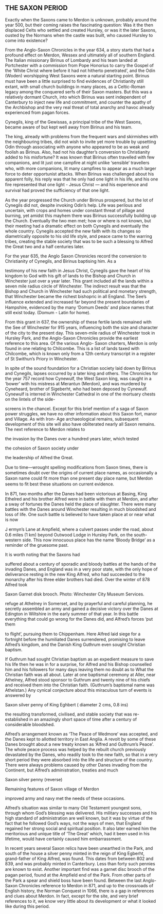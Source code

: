 ## THE SAXON PERIOD

Exactly when the Saxons came to Merdon is
unknown, probably around the year 500, but
their coming raises the fascinating question:
Was it the then displaced Celts who settled
and created Hursley, or was it the later
Saxons, ousted by the Normans when the
castle was built, who caused Hursley to come
into existence?

From the Anglo-Saxon Chronicles in the year
634, a story starts that had a profound effect
on Merdon, Wessex and ultimately all of
southern England. The Italian missionary
Birinus of Lombardy and his team landed at
Portchester with a commission from Pope
Honorius to carry the Gospel of the ‘White
Christ where before it had not hitherto
penetrated’, and the Odin (Woden)
worshipping West Saxons were a natural
starting point. Birinus must have been a little
surprised to ﬁnd evidences of Christianity
still extant, with small church buildings in
many places, as a Celtic-Roman legacy among
the conquered serfs of their Saxon masters.
But this was a relatively dormant Church,
into which Birinus was sent independent of
Canterbury to inject new life and
commitment, and counter the apathy of the
Archbishop and the very real threat of total
anarchy and havoc already experienced from
pagan forces.

Cynegils, king of the Gewissas, a principal
tribe of the West Saxons, became aware of but
kept well away from Birinus and his team.

The king, already with problems from the
frequent wars and skirmishes with the
neighbouring tribes, did not wish to invite yet
more trouble by upsetting Odin through
associating with anyone who appeared to be
as weak and foolish as Birinus. Also, had not
his daughter’s conversion to Christianity
added to his misfortune? It was known that
Birinus often travelled with few companions,
and lit just one campﬁre at night unlike
‘sensible’ travellers who, with more
companions, lit many campﬁres to appear as a
much larger force to deter opportunist attacks.
When Birinus was challenged about his
apparent folly, his reply was that he only had
one light in his life, and his one ﬁre
represented that one light - Jesus Christ — and
his experience and survival had proved the
sufﬁciency of that one light.

As the year progressed the Church under
Birinus prospered, but the lot of Cynegils did
not, despite invoking Odin’s help. Life was
perilous and uncertain, with crops and homes
under constant threat of pillage and burning,
yet amidst this mayhem there was Birinus
successfully building up the Church.
Eventually the two men met; how or where is
not known, but their meeting had a dramatic
effect on both Cynegils and eventually the
whole country. Cynegils accepted the new
faith with its changes so diametrically
opposite to his old life style, and peace came
to the warring tribes, creating the stable
society that was to be such a blessing to
Alfred the Great two and a half centuries
later.

For the year 635, the Anglo Saxon Chronicles
record the conversion to Christianity of
Cynegils, and Birinus baptising him. As a

testimony of his new faith in Jesus Christ,
Cynegils gave the heart of his kingdom to God
with his gift of lands to the Bishop and
Church in Winchester just over a year later.
This grant included all the lands within a
seven mile radius circle of Winchester. The
indirect result was that the Bishop and
Church in Winchester had such political and
monetary strength, that Winchester became
the richest bishopric in all England. The See’s
inﬂuence extended and increased far beyond
the present boundaries of Hampshire,
evidenced by the many ‘Domum Deeds’ and
place names that still exist today. (Domum -
Latin for home).

From this grant in 637, the ownership of
these fertile lands remained with the See of
Winchester for 915 years, inﬂuencing both
the size and character of the city to the
present day. This seven-mile radius of
Winchester took in Hursley Park, and the
Anglo-Saxon Chronicles provide the earliest
reference to this area. Of the various Anglo-
Saxon charters, Merdon is only found in one
relating to Chilcombe. This is a list of lands
taxed with Chilcombe, which is known only
from a 12th century transcript in a register of
St Swithun’s Priory in Winchester.

In spite of the sound foundation for a
Christian society laid down by Birinus and
Cynegils, lapses occurred by a later king and
others. The Chronicles for the year 757 record
how Cynewulf, the West Saxon king, was
caught in a ‘bower’ with his mistress at
Merantun (Merdon), and was murdered by
Cyneheard, brother of Sigeberht, who had
been deposed by Cynewulf. Cynewulf is
interred in Winchester Cathedral in one of
the mortuary chests on the lintels of the side-

screens in the chancel. Except for this brief
mention of a saga of Saxon power struggles,
we have no other information about this
Saxon fort, manor and Village. As with Iron-
Age archaeological remains, subsequent
development of this site will also have
obliterated nearly all Saxon remains. The
next reference to Merdon relates to

the invasion by the Danes over a
hundred years later, which tested

the cohesion of Saxon society under

the leadership of Alfred the Great.

Due to time—wrought spelling
modiﬁcations from Saxon times,
there is sometimes doubt over the
origins of current place names, as
occasionally a Saxon name could ﬁt
more than one present day place
name, but Merdon seems to ﬁt best
these situations on current evidence.

In 871, two months after the Danes
had been victorious at Basing, King
Ethelred and his brother Alfred were
in battle with them at Merdon, and
after a sway of fortunes the Danes
held the place of slaughter. There
were many battles with the Danes
around Winchester resulting in
much bloodshed and loss of life. One
such battle is believed to have taken
place at or near what is now

J ermyn’s Lane at Ampﬁeld, where a
culvert passes under the road, about 0.6 miles
(1 km) beyond Outwood Lodge in Hursley
Park, on the south-western side. This now
innocuous place has the name ‘Bloody Bridge’
as a reminder of the gruesome past.

It is worth noting that the Saxons had

suffered about a century of sporadic and
bloody battles at the hands of the invading
Danes, and England was in a very poor state,
with the only hope of deliverance resting in
the new King Alfred, who had succeeded to
the monarchy after his three elder brothers
had died. Over the winter of 878 Alfred took

 

Saxon Garnet disk brooch.
Photo: Winchester City Museum Services.

refuge at Athelney in Somerset, and by
prayerful and careful planning, he secretly
assembled an army and gained a decisive
victory over the Danes at Edington in
Wiltshire in the early summer of that year. In
this battle everything that could go wrong for
the Danes did, and Alfred’s forces ‘put them

to ﬂight’, pursuing them to Chippenham. Here
Alfred laid siege for a fortnight before the
humiliated Danes surrendered, promising to
leave Alfred’s kingdom, and the Danish King
Guthrum even sought Christian baptism.

If Guthrum had sought Christian baptism as
an expedient measure to save his life then he
was in for a surprise, for Alfred and his
Bishop counselled him and his followers for
many days leaving them no doubt as to What
the Christian faith was all about. Later at one
baptismal ceremony at Aller, near Athelney,
Alfred stood sponsor to Guthrum and twenty
nine of his chiefs and received them into the
Christian faith. (Guthrum’s baptismal name
was Athelstan.) Any cynical conjecture about
this miraculous turn of events is answered by

 

Saxon silver penny of King Eghbert
( diameter 2 cms, 0.8 ins)

the resulting transformed, civilised, and
stable society that was re-established in an
amazingly short space of time after a century
of considerable bloodshed.

Alfred’s arrangement known as ‘The Peace of
Wedmore’ was accepted, and the Danes kept
to allotted territory in East Anglia. A revolt by
some of these Danes brought about a new
treaty known as ‘Alfred and Guthrum’s Peace’.
The whole peace process was helped by the
rebuilt church previously devastated by the
Danes, who readily took to the new faith, so
that in a very short period they were absorbed
into the life and structure of the country.
There were always problems caused by other
Danes invading from the Continent, but
Alfred’s administration, treaties and much

 

Saxon silver penny (reverse)



Remaining features of Saxon village of Merdon


improved army and navy met the needs of
these occasions.

Alfred’s situation was similar to many Old
Testament youngest sons, through whom
God’s blessing was delivered. His military
successes and his high standard of
administration are well known, but it was by
virtue of the fact that he followed God’s ways,
not the ways of men, that England regained
her strong social and spiritual position. It also
later earned him the meritorious and unique
title of ‘The Great’ which, had it been used in
his lifetime, would have certainly caused him
embarrassment.

In recent years several Saxon relics have been
unearthed in the Park, and south of the house
a silver penny minted in the reign of King
Egberht, grand-father of King Alfred, was
found. This dates from between 802 and 839,
and was probably minted in Canterbury. Less
than forty such pennies are known to exist.
Another important ﬁnd was a garnet disc
brooch of the pagan period, found at the
Ampﬁeld end of the Park. From other parts of
the Park a spear and shield boss have been
found. Between the last Anglo-Saxon
Chronicles reference to Merdon in 871, and up
to the crossroads of English history, the
Norman Conquest in 1066, there is a gap in
references and clues about Merdon. In fact,
except for the site, and very brief references to
it, we know very little about its development
or what it looked like during this period.
